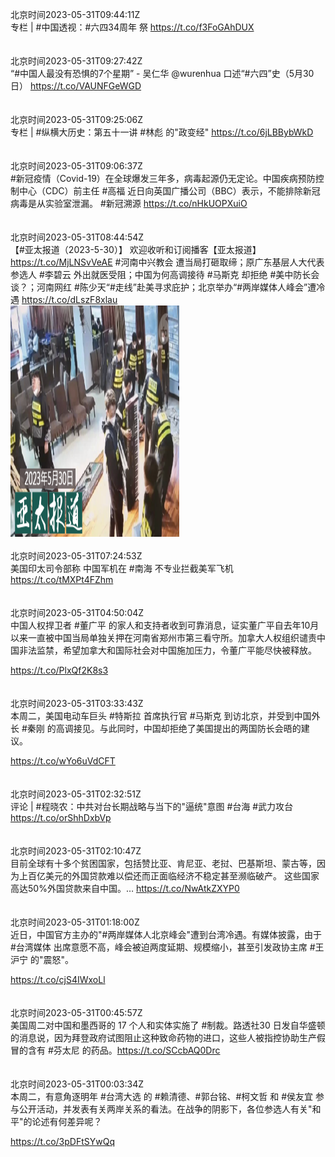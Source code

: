 北京时间2023-05-31T09:44:11Z<br>专栏 | #中国透视：#六四34周年 祭 https://t.co/f3FoGAhDUX<br><br><br>北京时间2023-05-31T09:27:42Z<br>“#中国人最没有恐惧的7个星期” - 吴仁华 @wurenhua  口述“#六四”史（5月30日） https://t.co/VAUNFGeWGD<br><br><br>北京时间2023-05-31T09:25:06Z<br>专栏 | #纵横大历史：第五十一讲 #林彪 的"政变经" https://t.co/6jLBBybWkD<br><br><br>北京时间2023-05-31T09:06:37Z<br>#新冠疫情（Covid-19）在全球爆发三年多，病毒起源仍无定论。中国疾病预防控制中心（CDC）前主任 #高福 近日向英国广播公司（BBC）表示，不能排除新冠病毒是从实验室泄漏。
#新冠溯源 
 https://t.co/nHkUOPXuiO<br><br><br>北京时间2023-05-31T08:44:54Z<br>【#亚太报道（2023-5-30）】
欢迎收听和订阅播客【亚太报道】 https://t.co/MjLNSvVeAE
#河南中兴教会 遭当局打砸取缔；原广东基层人大代表参选人 #李碧云 外出就医受阻；中国为何高调接待 #马斯克 却拒绝 #美中防长会谈？；河南网红 #陈少天“#走线”赴美寻求庇护；北京举办“#两岸媒体人峰会”遭冷遇 https://t.co/dLszF8xlau<br><img src='/temp/image/2023/u-Month-5/1663708095745343494_0.jpg' width='270' height='370'><br><br>北京时间2023-05-31T07:24:53Z<br>美国印太司令部称  中国军机在 #南海 不专业拦截美军飞机 https://t.co/tMXPt4FZhm<br><br><br>北京时间2023-05-31T04:50:04Z<br>中国人权捍卫者 #董广平 的家人和支持者收到可靠消息，证实董广平自去年10月以来一直被中国当局单独关押在河南省郑州市第三看守所。加拿大人权组织谴责中国非法监禁，希望加拿大和国际社会对中国施加压力，令董广平能尽快被释放。

 https://t.co/PlxQf2K8s3<br><br><br>北京时间2023-05-31T03:33:43Z<br>本周二，美国电动车巨头 #特斯拉 首席执行官 #马斯克 到访北京，并受到中国外长 #秦刚 的高调接见。与此同时，中国却拒绝了美国提出的两国防长会晤的建议。

https://t.co/wYo6uVdCFT<br><br><br>北京时间2023-05-31T02:32:51Z<br>评论 | #程晓农：中共对台长期战略与当下的"逼统"意图 
#台海 #武力攻台  https://t.co/orShhDxbVp<br><br><br>北京时间2023-05-31T02:10:47Z<br>目前全球有十多个贫困国家，包括赞比亚、肯尼亚、老挝、巴基斯坦、蒙古等，因为上百亿美元的外国贷款难以偿还而正面临经济不稳定甚至濒临破产。
这些国家高达50%外国贷款来自中国。… https://t.co/NwAtkZXYP0<br><br><br>北京时间2023-05-31T01:18:00Z<br>近日，中国官方主办的"#两岸媒体人北京峰会"遭到台湾冷遇。有媒体披露，由于 #台湾媒体 出席意愿不高，峰会被迫两度延期、规模缩小，甚至引发政协主席 #王沪宁 的"震怒"。

https://t.co/cjS4IWxoLl<br><br><br>北京时间2023-05-31T00:45:57Z<br>美国周二对中国和墨西哥的 17 个人和实体实施了 #制裁。路透社30 日发自华盛顿的消息说，因为拜登政府试图阻止这种致命药物的进口，这些人被指控协助生产假冒的含有 #芬太尼 的药品。https://t.co/SCcbAQ0Drc<br><br><br>北京时间2023-05-31T00:03:34Z<br>本周二，有意角逐明年 #台湾大选 的 #赖清德、#郭台铭、#柯文哲 和 #侯友宜 参与公开活动，并发表有关两岸关系的看法。在战争的阴影下，各位参选人有关"和平"的论述有何差异呢？

 https://t.co/3pDFtSYwQq<br><br><br>